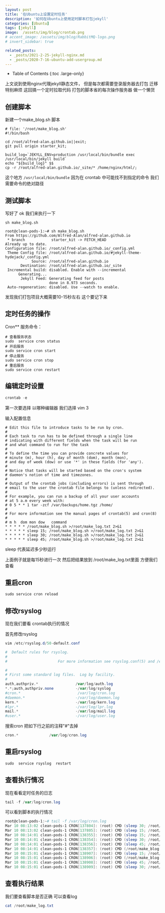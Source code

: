 ```yaml
---
layout: post
title: '在Ubuntu上设置定时任务'
description: '如何在Ubuntu上使用定时脚本打包jekyll'
categories: [Ubuntu]
tags: [jekyll]
image:  /assets/img/blog/crontab.png
# accent_image: /assets/img/blog/RabbitMQ-logo.png
# invert_sidebar: true

related_posts:
  - _posts/2021-2-25-jekyll-nginx.md
  - _posts/2020-7-16-ubuntu-add-usergroup.md
---
```

- Table of Contents
{:toc .large-only}

上文说到使用nginx代理jekyll静态文件，
但是每次都需要登录服务器去打包 迁移 特别麻烦
这回搞一个定时拉取代码 打包的脚本省的每次操作服务器
做一个懒货

## 创建脚本

新建一个make_blog.sh 脚本

```shell
# file: '/root/make_blog.sh'
#!/bin/bash
  
cd /root/alfred-alan.github.io||exit;
git pull origin starter_kit;

build_log=`JEKYLL_ENV=production /usr/local/bin/bundle exec /usr/local/bin/jekyll build`
echo "${build_log}" $$
cp -r /root/alfred-alan.github.io/_site/* /home/nginx/html/;
```
这个地方 ``/usr/local/bin/bundle``
因为在 crontab 中可能找不到指定的命令 我们需要命令的绝对路径

## 测试脚本
写好了 ok 我们来执行一下

```shell
sh make_blog.sh
```

```shell
root@clean-pods-1:~# sh make_blog.sh 
From https://github.com/Alfred-Alan/alfred-alan.github.io
 * branch            starter_kit -> FETCH_HEAD
Already up to date.
Configuration file: /root/alfred-alan.github.io/_config.yml
 Theme Config file: /root/alfred-alan.github.io/#jekyll-theme-hydejack/_config.yml
            Source: /root/alfred-alan.github.io
       Destination: /root/alfred-alan.github.io/_site
 Incremental build: disabled. Enable with --incremental
      Generating... 
       Jekyll Feed: Generating feed for posts
                    done in 8.973 seconds.
 Auto-regeneration: disabled. Use --watch to enable.
```

发现我们打包项目大概需要10-15秒左右 这个要记下来



## 定时任务的操作

Cron** 服务命令：

```shell
# 查看服务状态
sudo  service cron status
# 开启服务
sudo service cron start
# 停止服务
sudo service cron stop
# 重启服务
sudo service cron restart
```

## 编辑定时设置 
```powershell
crontab -e
```

第一次要选择 以哪种编辑器 我们选择 vim 3

输入配置信息

```shell
# Edit this file to introduce tasks to be run by cron.
# 
# Each task to run has to be defined through a single line
# indicating with different fields when the task will be run
# and what command to run for the task
#
# To define the time you can provide concrete values for
# minute (m), hour (h), day of month (dom), month (mon),
# and day of week (dow) or use '*' in these fields (for 'any').
#
# Notice that tasks will be started based on the cron's system
# daemon's notion of time and timezones.
#
# Output of the crontab jobs (including errors) is sent through
# email to the user the crontab file belongs to (unless redirected).
#
# For example, you can run a backup of all your user accounts
# at 5 a.m every week with:
# 0 5 * * 1 tar -zcf /var/backups/home.tgz /home/
#
# For more information see the manual pages of crontab(5) and cron(8)
#
# m h  dom mon dow   command
* * * * * /root/make_blog.sh >/root/make_log.txt 2>&1
* * * * * sleep 15; /root/make_blog.sh >/root/make_log.txt 2>&1
* * * * * sleep 30; /root/make_blog.sh >/root/make_log.txt 2>&1
* * * * * sleep 45; /root/make_blog.sh >/root/make_log.txt 2>&1
```

sleep 代表延迟多少秒运行

上面例子就是每15秒进行一次 然后把结果放到 /root/make_log.txt里面 方便我们查看

## 重启cron

```powershell
sudo service cron reload
```

## 修改rsyslog
现在我们要看 crontab执行的情况

首先修改rsyslog

```powershell
vim /etc/rsyslog.d/50-default.conf
```
```powershell
#  Default rules for rsyslog.
# 
#                       For more information see rsyslog.conf(5) and /etc/rsyslog.conf

#
# First some standard log files.  Log by facility.
#
auth,authpriv.*                 /var/log/auth.log
*.*;auth,authpriv.none          -/var/log/syslog
#cron.*                          /var/log/cron.log
#daemon.*                       -/var/log/daemon.log
kern.*                          -/var/log/kern.log
#lpr.*                          -/var/log/lpr.log
mail.*                          -/var/log/mail.log
#user.*                         -/var/log/user.log

```

搜索cron 把如下行之前的注释"#"去掉
```powershell
cron.*              /var/log/cron.log 
```

## 重启rsyslog
```powershell
sudo  service rsyslog  restart
```

## 查看执行情况
现在看看定时任务的日志
```powershell
tail -f /var/log/cron.log
```

可以看到脚本的执行情况
```powershell
root@clean-pods-1:~# tail -f /var/log/cron.log
Mar 10 08:13:02 clean-pods-1 CRON[137804]: (root) CMD (sleep 30; /root/make_blog.sh >/root/make_log.txt 2>&1 )
Mar 10 08:13:02 clean-pods-1 CRON[137805]: (root) CMD (sleep 15; /root/make_blog.sh >/root/make_log.txt 2>&1)
Mar 10 08:14:01 clean-pods-1 CRON[138355]: (root) CMD (sleep 15; /root/make_blog.sh >/root/make_log.txt 2>&1)
Mar 10 08:14:01 clean-pods-1 CRON[138354]: (root) CMD (sleep 30; /root/make_blog.sh >/root/make_log.txt 2>&1 )
Mar 10 08:14:01 clean-pods-1 CRON[138356]: (root) CMD (sleep 45; /root/make_blog.sh >/root/make_log.txt 2>&1)
Mar 10 08:14:01 clean-pods-1 CRON[138357]: (root) CMD (/root/make_blog.sh >/root/make_log.txt 2>&1)
Mar 10 08:15:01 clean-pods-1 CRON[138907]: (root) CMD (sleep 15; /root/make_blog.sh >/root/make_log.txt 2>&1)
Mar 10 08:15:01 clean-pods-1 CRON[138906]: (root) CMD (/root/make_blog.sh >/root/make_log.txt 2>&1)
Mar 10 08:15:01 clean-pods-1 CRON[138908]: (root) CMD (sleep 45; /root/make_blog.sh >/root/make_log.txt 2>&1)
Mar 10 08:15:01 clean-pods-1 CRON[138909]: (root) CMD (sleep 30; /root/make_blog.sh >/root/make_log.txt 2>&1 )
```

## 查看执行结果
我们要查看脚本是否正确 可以查看log
```powershell
cat /root/make_log.txt
```

